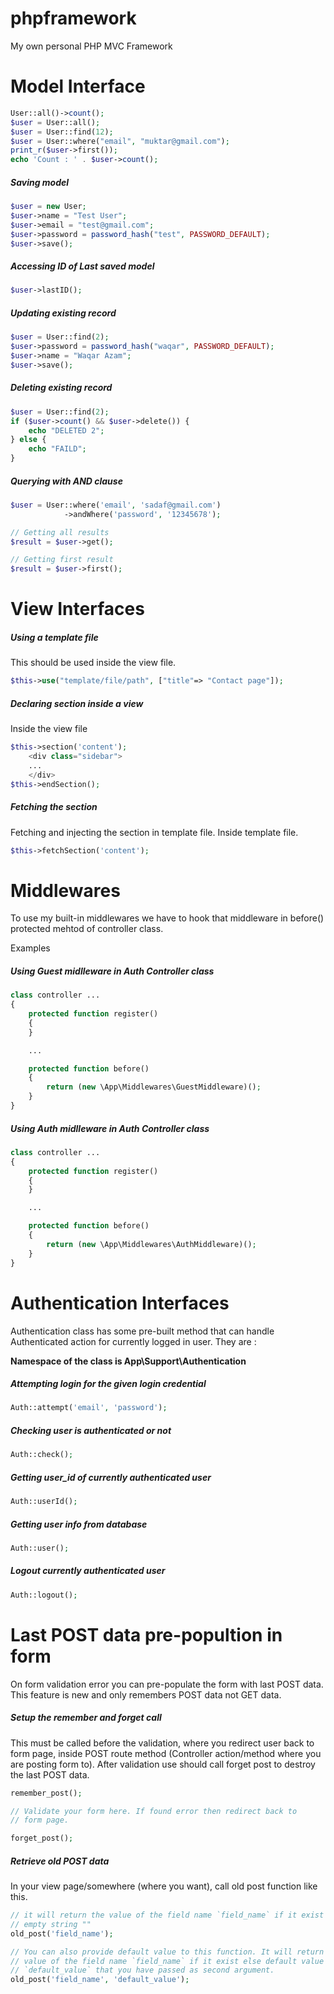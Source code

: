 # phpframework
My own personal PHP MVC Framework

# Model Interface
```php
User::all()->count();
$user = User::all();
$user = User::find(12);
$user = User::where("email", "muktar@gmail.com");
print_r($user->first());
echo 'Count : ' . $user->count();
```

##### __Saving model__
```php
$user = new User;
$user->name = "Test User";
$user->email = "test@gmail.com";
$user->password = password_hash("test", PASSWORD_DEFAULT);
$user->save();
```

##### __Accessing ID of Last saved model__
```php
$user->lastID();
```

##### __Updating existing record__
```php
$user = User::find(2);
$user->password = password_hash("waqar", PASSWORD_DEFAULT);
$user->name = "Waqar Azam";
$user->save();
```

##### __Deleting existing record__
```php
$user = User::find(2);
if ($user->count() && $user->delete()) {
	echo "DELETED 2";
} else {
	echo "FAILD";
}
```

##### __Querying with AND clause__
```php
$user = User::where('email', 'sadaf@gmail.com')
			->andWhere('password', '12345678');

// Getting all results
$result = $user->get();

// Getting first result
$result = $user->first();
```

# View Interfaces

##### __Using a template file__
This should be used inside the view file.
```php
$this->use("template/file/path", ["title"=> "Contact page"]);
```

##### __Declaring section inside a view__
Inside the view file
```php
$this->section('content');
	<div class="sidebar">
	...
	</div>
$this->endSection();
```

##### __Fetching the section__
Fetching and injecting the section in template file.
Inside template file.
```php
$this->fetchSection('content');
```


# Middlewares
To use my built-in middlewares we have to hook that middleware in before() protected mehtod of controller class.

Examples

##### __Using Guest midlleware in Auth Controller class__

```php
class controller ...
{
	protected function register()
	{
	}

	...

	protected function before()
	{
		return (new \App\Middlewares\GuestMiddleware)();
	}
}
```

##### __Using Auth midlleware in Auth Controller class__

```php
class controller ...
{
	protected function register()
	{
	}

	...

	protected function before()
	{
		return (new \App\Middlewares\AuthMiddleware)();
	}
}
```

# Authentication Interfaces
Authentication class has some pre-built method that can handle Authenticated action for currently logged in user. They are :

__Namespace of the class is App\Support\Authentication__

##### __Attempting login for the given login credential__
```php
Auth::attempt('email', 'password');
```

##### __Checking user is authenticated or not__
```php
Auth::check();
```

##### __Getting user_id of currently authenticated user__
```php
Auth::userId();
```

##### __Getting user info from database__
```php
Auth::user();
```

##### __Logout currently authenticated user__
```php
Auth::logout();
```

# Last POST data pre-popultion in form
On form validation error you can pre-populate the form with last POST data. This feature is new and only remembers POST data not GET data.

##### __Setup the remember and forget call__
This must be called before the validation, where you redirect user back to form page, inside POST route method (Controller action/method where you are posting form to). After validation use should call forget post to destroy the last POST data.
```php
remember_post();

// Validate your form here. If found error then redirect back to
// form page.

forget_post();
```

##### __Retrieve old POST data__
In your view page/somewhere (where you want), call old post function like this.
```php
// it will return the value of the field name `field_name` if it exist else
// empty string ""
old_post('field_name');

// You can also provide default value to this function. It will return the
// value of the field name `field_name` if it exist else default value
// `default_value` that you have passed as second argument.
old_post('field_name', 'default_value');
```